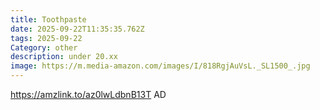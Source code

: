 ```yaml
---
title: Toothpaste
date: 2025-09-22T11:35:35.762Z
tags: 2025-09-22
Category: other
description: under 20.xx
image: https://m.media-amazon.com/images/I/818RgjAuVsL._SL1500_.jpg
---
```

https://amzlink.to/az0lwLdbnB13T
AD